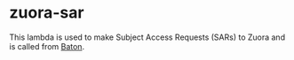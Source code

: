 # zuora-sar

This lambda is used to make Subject Access Requests (SARs) to Zuora and is called from [Baton](https://github.com/guardian/baton).
